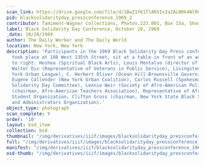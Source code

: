 ```yaml
---
scan_link: https://drive.google.com/file/d/1BwZ1Yk1flARXIx3a2ALNRk4NlRUMoAdk/view?usp=sharing
pid: blacksolidarityday_pressconference_1969_2
contributor: Tamiment-Wagner Collections, Photos.223.001, Box 15a, Shoot 690188
label: Black Solidarity Day Conference, October 28, 1969
_date: 10/28/1969
author: The Daily Worker and The Daily World
location: New York, New York
description: 'Participants in the 1969 Black Solidarity Day Press conference, which
  took place at 108 West 135th Street, sit at a table in front of an audience. Left
  to right: Hoshea (Spiritual Black Arts), Louis Montalvo (director of Regional Manpower),
  Walter Dix (Representative of Veterans in Public Service), Livingston Wingate (New
  York Urban League), C. Herbert Oliver (Ocean Hill-Brownsville Governing Board),
  Eugene Callender (New York Urban Coalition), Carlos Russell (Spokesman for Black
  Solidarity Day Committee), Lennie Weir (Society of Afro-American Police), Al Vann
  (chairman, Afro-American Teachers Association), Representative of Afro-American
  Student Organization, Clifton Gross (chairman, New York State Black School Supervisors
  and Administrators Organization).'
object_type: photograph
scan_complete: Y
order: '10'
layout: bsd_item
collection: bsd
thumbnail: "/img/derivatives/iiif/images/blacksolidarityday_pressconference_1969_2/full/250,/0/default.jpg"
full: "/img/derivatives/iiif/images/blacksolidarityday_pressconference_1969_2/full/1140,/0/default.jpg"
manifest: "/img/derivatives/iiif/blacksolidarityday_pressconference_1969_2/manifest.json"
osd-thumb: "/img/derivatives/iiif/images/blacksolidarityday_pressconference_1969_2/full/375,/0/default.jpg"
---
```

